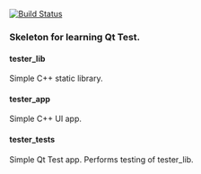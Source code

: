 [![Build Status](https://travis-ci.org/dalamber/qttest_example.svg?branch=master)](https://travis-ci.org/dalamber/qttest_example)

### Skeleton for learning Qt Test.

#### tester_lib
Simple C++ static library.

#### tester_app
Simple C++ UI app.

#### tester_tests
Simple Qt Test app. Performs testing of tester_lib.



